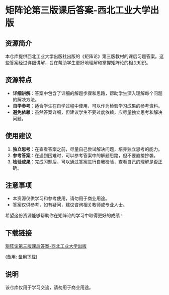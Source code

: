 # 矩阵论第三版课后答案-西北工业大学出版

## 资源简介

本仓库提供西北工业大学出版社出版的《矩阵论》第三版教材的课后习题答案。这些答案经过详细讲解，旨在帮助学生更好地理解和掌握矩阵论的相关知识。

## 资源特点

- **详细讲解**：答案中包含了详细的解题步骤和思路，帮助学生深入理解每个问题的解决方法。
- **自学参考**：适合学生在自学过程中使用，可以作为检验学习成果的参考资料。
- **避免依赖**：虽然答案详细，但建议学生不要过度依赖，应尽量独立思考和解决问题。

## 使用建议

1. **独立思考**：在查看答案之前，尽量自己尝试解决问题，培养独立思考的能力。
2. **参考答案**：在遇到困难时，可以参考答案中的解题思路，但不要直接抄袭。
3. **检验成果**：完成习题后，可以通过答案进行自我检验，查看自己的理解是否正确。

## 注意事项

- 本资源仅供学习和参考使用，请勿用于商业用途。
- 答案仅供参考，如有疑问，建议咨询相关教师或专业人士。

希望这份资源能够帮助你在矩阵论的学习中取得更好的成绩！

## 下载链接
[矩阵论第三版课后答案-西北工业大学出版](https://pan.quark.cn/s/33fa031469fc) 

(备用: [备用下载](https://pan.baidu.com/s/10Lglm2A4LWOYkAM7Rp6zrQ?pwd=1234))

## 说明

该仓库仅用于学习交流，请勿用于商业用途。
